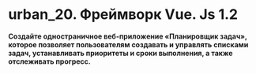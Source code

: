 # urban_20. Фреймворк Vue. Js 1.2

**Создайте одностраничное веб-приложение «Планировщик задач», которое позволяет пользователям создавать и управлять списками задач, устанавливать приоритеты и сроки выполнения, а также отслеживать прогресс.**

